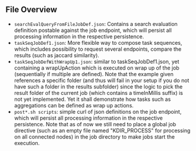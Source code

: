 ## File Overview

- ```searchEvalQueryFromFileJobDef.json```: Contains a search evaluation definition postable against the job endpoint,
which will persist all processing information in the respective persistence. 
- ```taskSeqJobDef1.json```: More flexible way to compose task sequences, which includes possibility to request several
endpoints, compare the results (such as jaccard similarity).
- ```taskSeqJobDefWithWrapUp1.json```: similar to taskSeqJobDef1.json, yet containing a wrapUpAction which is executed
on wrap up of the job (sequentially if multiple are defined). Note that the example given references a specific folder
(and thus will fail in your setup if you do not have such a folder in the results subfolder) 
since the logic to pick the result folder of the current job (which contains a timeInMillis suffix) is not yet implemented.
Yet it shall demonstrate how tasks such as aggregations can be defined as wrap up actions.
- ```post*.sh scripts```: simple curl of json definitions on the job endpoint, which will persist all processing 
information in the respective persistence. Note that as of now we still need to place a global job directive
(such as an empty file named "KDIR_PROCESS" for processing on all connected nodes) in the job directory to make jobs
start the execution.